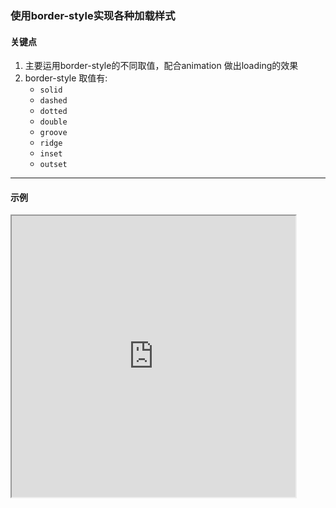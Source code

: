 ### 使用border-style实现各种加载样式

#### 关键点
1. 主要运用border-style的不同取值，配合animation 做出loading的效果
2. border-style 取值有:
   + `solid`
   + `dashed`
   + `dotted`
   + `double`
   + `groove`
   + `ridge`
   + `inset`
   + `outset`

---

#### 示例
<iframe width="90%" height="450" allowfullscreen="allowfullscreen" src="https://codepen.io/superwtt/embed/OJMegeY?height=450&theme-id=default&default-tab=result"></iframe>
